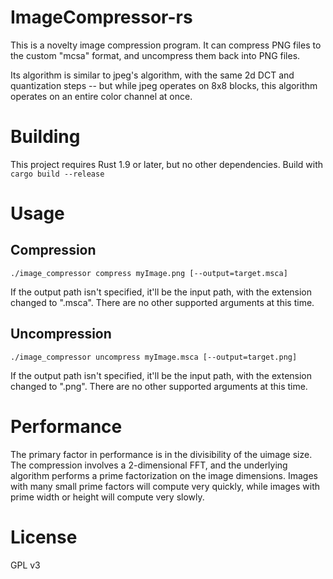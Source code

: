 # ImageCompressor-rs

This is a novelty image compression program. It can compress PNG files to the custom "mcsa" format, and uncompress them back into PNG files.

Its algorithm is similar to jpeg's algorithm, with the same 2d DCT and quantization steps -- but while jpeg operates on 8x8 blocks, this algorithm operates on an entire color channel at once.

# Building
This project requires Rust 1.9 or later, but no other dependencies. Build with `cargo build --release`

# Usage
## Compression
`./image_compressor compress myImage.png [--output=target.msca]`

If the output path isn't specified, it'll be the input path, with the extension changed to ".msca". There are no other supported arguments at this time.

## Uncompression
`./image_compressor uncompress myImage.msca [--output=target.png]`

If the output path isn't specified, it'll be the input path, with the extension changed to ".png". There are no other supported arguments at this time.


# Performance
The primary factor in performance is in the divisibility of the uimage size. The compression involves a 2-dimensional FFT, and the underlying algorithm performs a prime factorization on the image dimensions. Images with many small prime factors will compute very quickly, while images with prime width or height will compute very slowly.

# License
GPL v3
